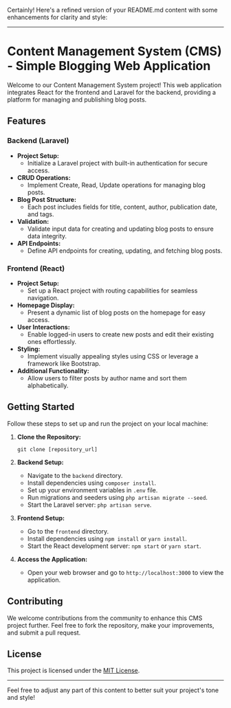 Certainly! Here's a refined version of your README.md content with some enhancements for clarity and style:

---

# Content Management System (CMS) - Simple Blogging Web Application

Welcome to our Content Management System project! This web application integrates React for the frontend and Laravel for the backend, providing a platform for managing and publishing blog posts.

## Features

### Backend (Laravel)
- **Project Setup:**
  - Initialize a Laravel project with built-in authentication for secure access.
- **CRUD Operations:**
  - Implement Create, Read, Update operations for managing blog posts.
- **Blog Post Structure:**
  - Each post includes fields for title, content, author, publication date, and tags.
- **Validation:**
  - Validate input data for creating and updating blog posts to ensure data integrity.
- **API Endpoints:**
  - Define API endpoints for creating, updating, and fetching blog posts.

### Frontend (React)
- **Project Setup:**
  - Set up a React project with routing capabilities for seamless navigation.
- **Homepage Display:**
  - Present a dynamic list of blog posts on the homepage for easy access.
- **User Interactions:**
  - Enable logged-in users to create new posts and edit their existing ones effortlessly.
- **Styling:**
  - Implement visually appealing styles using CSS or leverage a framework like Bootstrap.
- **Additional Functionality:**
  - Allow users to filter posts by author name and sort them alphabetically.

## Getting Started

Follow these steps to set up and run the project on your local machine:

1. **Clone the Repository:**
   ```
   git clone [repository_url]
   ```

2. **Backend Setup:**
   - Navigate to the `backend` directory.
   - Install dependencies using `composer install`.
   - Set up your environment variables in `.env` file.
   - Run migrations and seeders using `php artisan migrate --seed`.
   - Start the Laravel server: `php artisan serve`.

3. **Frontend Setup:**
   - Go to the `frontend` directory.
   - Install dependencies using `npm install` or `yarn install`.
   - Start the React development server: `npm start` or `yarn start`.

4. **Access the Application:**
   - Open your web browser and go to `http://localhost:3000` to view the application.

## Contributing

We welcome contributions from the community to enhance this CMS project further. Feel free to fork the repository, make your improvements, and submit a pull request.

## License

This project is licensed under the [MIT License](LICENSE).

---

Feel free to adjust any part of this content to better suit your project's tone and style!
